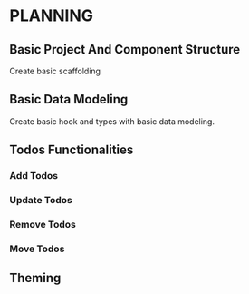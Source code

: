 # PLANNING

## Basic Project And Component Structure

Create basic scaffolding

## Basic Data Modeling

Create basic hook and types with basic data modeling.

## Todos Functionalities

### Add Todos

### Update Todos

### Remove Todos

### Move Todos

## Theming